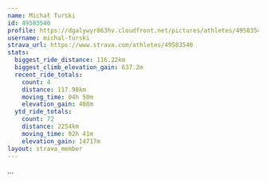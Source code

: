 ```yaml
---
name: Michał Turski
id: 49583540
profile: https://dgalywyr863hv.cloudfront.net/pictures/athletes/49583540/14729338/1/large.jpg
username: michal-turski
strava_url: https://www.strava.com/athletes/49583540
stats:
  biggest_ride_distance: 116.22km
  biggest_climb_elevation_gain: 637.2m
  recent_ride_totals:
    count: 4
    distance: 117.98km
    moving_time: 04h 50m
    elevation_gain: 408m
  ytd_ride_totals:
    count: 72
    distance: 2254km
    moving_time: 92h 41m
    elevation_gain: 14717m
layout: strava_member
--- 
```

...
